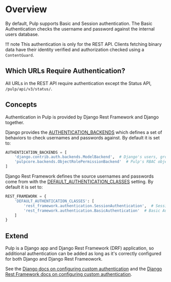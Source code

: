 # Overview

By default, Pulp supports Basic and Session authentication. The Basic Authentication checks the
username and password against the internal users database.

!!! note
    This authentication is only for the REST API. Clients fetching binary data have their identity
    verified and authorization checked using a `ContentGuard`.


## Which URLs Require Authentication?

All URLs in the REST API require authentication except the Status API, `/pulp/api/v3/status/`.

## Concepts

Authentication in Pulp is provided by Django Rest Framework and Django together.

Django provides the [AUTHENTICATION_BACKENDS](https://docs.djangoproject.com/en/4.2/ref/settings/#std:setting-AUTHENTICATION_BACKENDS) which defines a set of behaviors to check usernames and
passwords against. By default it is set to:

```python
AUTHENTICATION_BACKENDS = [
    'django.contrib.auth.backends.ModelBackend',  # Django's users, groups, and permissions
    'pulpcore.backends.ObjectRolePermissionBackend'  # Pulp's RBAC object and model permissions
]
```

Django Rest Framework defines the source usernames and passwords come from with the
[DEFAULT_AUTHENTICATION_CLASSES](https://www.django-rest-framework.org/api-guide/authentication/#setting-the-authentication-scheme) setting. By default it is set to:

```python
REST_FRAMEWORK = {
    'DEFAULT_AUTHENTICATION_CLASSES': [
        'rest_framework.authentication.SessionAuthentication',  # Session Auth
        'rest_framework.authentication.BasicAuthentication'  # Basic Auth
    ]
}
```

## Extend

Pulp is a Django app and Django Rest Framework (DRF) application, so additional authentication can
be added as long as it's correctly configured for both Django and Django Rest Frameowork.

See the [Django docs on configuring custom authentication](https://docs.djangoproject.com/en/4.2/topics/auth/customizing/#customizing-authentication-in-django) and the [Django Rest Framework docs
on configuring custom authentication](https://www.django-rest-framework.org/api-guide/authentication/#custom-authentication).
